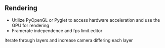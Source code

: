 ## Rendering
- Utilize PyOpenGL or Pyglet to access hardware acceleration and use the GPU for rendering
- Framerate independence and fps limit editor

Iterate through layers and increase camera differing each layer 